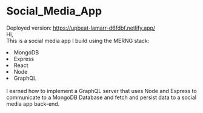 # Social_Media_App
Deployed version: https://upbeat-lamarr-d6fdbf.netlify.app/
<br>
Hi,
<br>
This is a social media app I build using the MERNG stack: <br>
<li>MongoDB 
<li>Express
<li>React
<li>Node 
<li>GraphQL
<br>
<br>
I earned how to implement a GraphQL server that uses Node and Express to communicate to a MongoDB Database and fetch and persist data to a social media app back-end.


